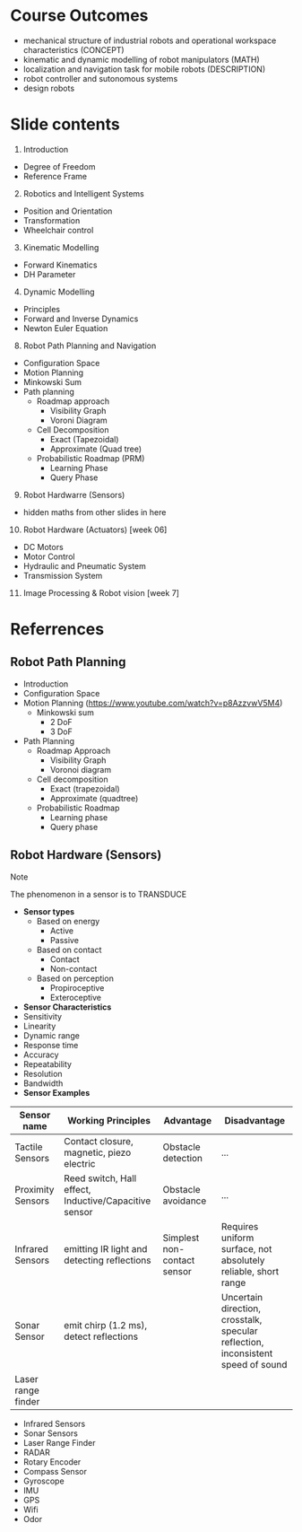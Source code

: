 # Course Outcomes
- mechanical structure of industrial robots and operational workspace characteristics (CONCEPT)
- kinematic and dynamic modelling of robot manipulators (MATH)
- localization and navigation task for mobile robots (DESCRIPTION)
- robot controller and sutonomous systems
- design robots

# Slide contents
01. Introduction
  - Degree of Freedom
  - Reference Frame
02. Robotics and Intelligent Systems
  - Position and Orientation
  - Transformation
  - Wheelchair control
03. Kinematic Modelling
  - Forward Kinematics
  - DH Parameter
04. Dynamic Modelling
  - Principles
  - Forward and Inverse Dynamics
  - Newton Euler Equation
08. Robot Path Planning and Navigation
  - Configuration Space
  - Motion Planning
  - Minkowski Sum
  - Path planning
    - Roadmap approach
      - Visibility Graph
      - Voroni Diagram
    - Cell Decomposition
      - Exact (Tapezoidal)
      - Approximate (Quad tree)
    - Probabilistic Roadmap (PRM)
      - Learning Phase
      - Query Phase
09. Robot Hardwarre (Sensors)
  - hidden maths from other slides in here
10. Robot Hardware (Actuators) [week 06]
  - DC Motors
  - Motor Control
  - Hydraulic and Pneumatic System
  - Transmission System
11. Image Processing & Robot vision [week 7]
     


# Referrences

## Robot Path Planning
- Introduction
- Configuration Space
- Motion Planning (https://www.youtube.com/watch?v=p8AzzvwV5M4)
  - Minkowski sum
    - 2 DoF
    - 3 DoF
- Path Planning
    - Roadmap Approach
      - Visibility Graph
      - Voronoi diagram
    - Cell decomposition
      - Exact (trapezoidal)
      - Approximate (quadtree)
    - Probabilistic Roadmap
      - Learning phase
      - Query phase

## Robot Hardware (Sensors)
> [!NOTE]
> The phenomenon in a sensor is to TRANSDUCE

- **Sensor types**
  - Based on energy
    - Active
    - Passive
  - Based on contact
    - Contact
    - Non-contact
  - Based on perception
    -  Propiroceptive
    -  Exteroceptive
-  **Sensor Characteristics**
  - Sensitivity
  - Linearity
  - Dynamic range
  - Response time
  - Accuracy
  - Repeatability
  - Resolution
  - Bandwidth
- **Sensor Examples**

| Sensor name | Working Principles | Advantage | Disadvantage | 
| ----------- | ------------------ |  -------- | ------------ | 
| Tactile Sensors | Contact closure, magnetic, piezo electric | Obstacle detection | ... |  
| Proximity Sensors | Reed switch, Hall effect, Inductive/Capacitive sensor | Obstacle avoidance | ... | 
| Infrared Sensors | emitting IR light and detecting reflections | Simplest non-contact sensor | Requires uniform surface, not absolutely reliable, short range |
| Sonar Sensor | emit chirp (1.2 ms), detect reflections |  | Uncertain direction, crosstalk, specular reflection, inconsistent speed of sound |
| Laser range finder | 

  - Infrared Sensors
  - Sonar Sensors
  - Laser Range Finder
  - RADAR
  - Rotary Encoder
  - Compass Sensor
  - Gyroscope
  - IMU
  - GPS
  - Wifi
  - Odor
      
